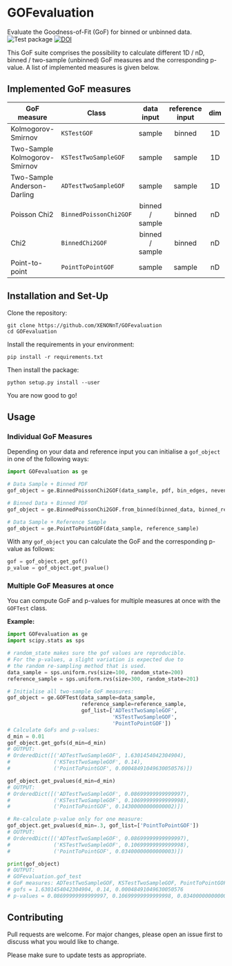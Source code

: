 # GOFevaluation
Evaluate the Goodness-of-Fit (GoF) for binned or unbinned data.  
![Test package](https://github.com/XENONnT/GOFevaluation/actions/workflows/python-package.yml/badge.svg)
[![DOI](https://zenodo.org/badge/DOI/10.5281/zenodo.5626909.svg)](https://doi.org/10.5281/zenodo.5626909)

This GoF suite comprises the possibility to calculate different 1D / nD, binned / two-sample (unbinned) GoF measures and the corresponding p-value. A list of implemented measures is given below. 

 
## Implemented GoF measures
| GoF measure                   | Class                     |    data input   | reference input | dim |
|-------------------------------|---------------------------|:---------------:|:---------------:|:---:|
| Kolmogorov-Smirnov            | `KSTestGOF`               |      sample     |      binned     |  1D |
| Two-Sample Kolmogorov-Smirnov | `KSTestTwoSampleGOF`      |      sample     |      sample     |  1D |
| Two-Sample Anderson-Darling   | `ADTestTwoSampleGOF`      |      sample     |      sample     |  1D |
| Poisson Chi2                  | `BinnedPoissonChi2GOF`    | binned / sample |      binned     |  nD |
| Chi2                          | `BinnedChi2GOF`           | binned / sample |      binned     |  nD |
| Point-to-point                | `PointToPointGOF`         |      sample     |      sample     |  nD |


## Installation and Set-Up

Clone the repository:

```
git clone https://github.com/XENONnT/GOFevaluation
cd GOFevaluation
```
Install the requirements in your environment:
```
pip install -r requirements.txt
```

Then install the package:
```
python setup.py install --user
```
You are now good to go!

## Usage
### Individual GoF Measures
Depending on your data and reference input you can initialise a `gof_object` in one of the following ways:
```python
import GOFevaluation as ge

# Data Sample + Binned PDF
gof_object = ge.BinnedPoissonChi2GOF(data_sample, pdf, bin_edges, nevents_expected)

# Binned Data + Binned PDF
gof_object = ge.BinnedPoissonChi2GOF.from_binned(binned_data, binned_reference)

# Data Sample + Reference Sample
gof_object = ge.PointToPointGOF(data_sample, reference_sample)
```

With any `gof_object` you can calculate the GoF and the corresponding p-value as follows:
```python
gof = gof_object.get_gof()
p_value = gof_object.get_pvalue()
```

### Multiple GoF Measures at once
You can compute GoF and p-values for multiple measures at once with the `GOFTest` class. 

**Example:**
```python
import GOFevaluation as ge
import scipy.stats as sps

# random_state makes sure the gof values are reproducible.
# For the p-values, a slight variation is expected due to
# the random re-sampling method that is used.
data_sample = sps.uniform.rvs(size=100, random_state=200)
reference_sample = sps.uniform.rvs(size=300, random_state=201)

# Initialise all two-sample GoF measures:
gof_object = ge.GOFTest(data_sample=data_sample, 
                        reference_sample=reference_sample,
                        gof_list=['ADTestTwoSampleGOF', 
                                  'KSTestTwoSampleGOF', 
                                  'PointToPointGOF'])
# Calculate GoFs and p-values:
d_min = 0.01
gof_object.get_gofs(d_min=d_min)
# OUTPUT:
# OrderedDict([('ADTestTwoSampleGOF', 1.6301454042304904),
#              ('KSTestTwoSampleGOF', 0.14),
#              ('PointToPointGOF', 0.00048491049630050576)])

gof_object.get_pvalues(d_min=d_min)
# OUTPUT:
# OrderedDict([('ADTestTwoSampleGOF', 0.08699999999999997),
#              ('KSTestTwoSampleGOF', 0.10699999999999998),
#              ('PointToPointGOF', 0.14300000000000002)])

# Re-calculate p-value only for one measure:
gof_object.get_pvalues(d_min=.3, gof_list=['PointToPointGOF'])
# OUTPUT:
# OrderedDict([('ADTestTwoSampleGOF', 0.08699999999999997),
#              ('KSTestTwoSampleGOF', 0.10699999999999998),
#              ('PointToPointGOF', 0.03400000000000003)])

print(gof_object)
# OUTPUT:
# GOFevaluation.gof_test
# GoF measures: ADTestTwoSampleGOF, KSTestTwoSampleGOF, PointToPointGOF
# gofs = 1.6301454042304904, 0.14, 0.00048491049630050576
# p-values = 0.08699999999999997, 0.10699999999999998, 0.03400000000000003
```




## Contributing
Pull requests are welcome. For major changes, please open an issue first to discuss what you would like to change.

Please make sure to update tests as appropriate.
